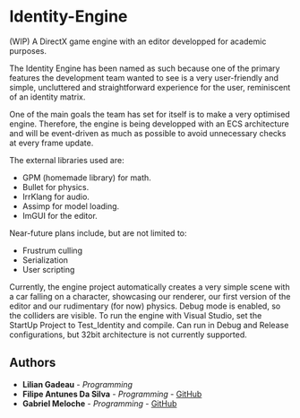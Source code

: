 # Identity-Engine
(WIP) A DirectX game engine with an editor developped for academic purposes.

The Identity Engine has been named as such because one of the primary features the development team wanted to see is a very user-friendly and simple, uncluttered and straightforward experience for the user, reminiscent of an identity matrix. 

One of the main goals the team has set for itself is to make a very optimised engine. Therefore, the engine is being developped with an ECS architecture and will be event-driven as much as possible to avoid unnecessary checks at every frame update.

The external libraries used are:

- GPM (homemade library) for math.
- Bullet for physics.
- IrrKlang for audio.
- Assimp for model loading.
- ImGUI for the editor.

Near-future plans include, but are not limited to:

- Frustrum culling
- Serialization
- User scripting

Currently, the engine project automatically creates a very simple scene with a car falling on a character, showcasing our renderer, our first version of the editor and our rudimentary (for now) physics. Debug mode is enabled, so the colliders are visible. To run the engine with Visual Studio, set the StartUp Project to Test_Identity and compile. Can run in Debug and Release configurations, but 32bit architecture is not currently supported.

## Authors

* **Lilian Gadeau** - *Programming*
* **Filipe Antunes Da Silva** - *Programming* - [GitHub](https://github.com/fantunes-ds)
* **Gabriel Meloche** - *Programming* - [GitHub](https://github.com/GabMeloche)
